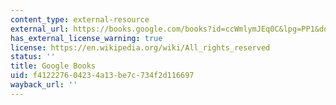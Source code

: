 ```yaml
---
content_type: external-resource
external_url: https://books.google.com/books?id=ccWmlymJEq0C&lpg=PP1&dq=his%20majesty's%20dragon&pg=PP1#v=onepage&q&f=false
has_external_license_warning: true
license: https://en.wikipedia.org/wiki/All_rights_reserved
status: ''
title: Google Books
uid: f4122276-0423-4a13-be7c-734f2d116697
wayback_url: ''
---
```

